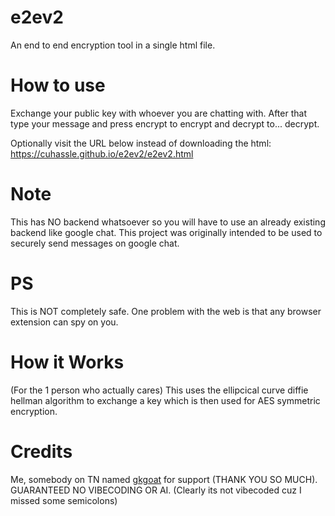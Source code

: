 # e2ev2
An end to end encryption tool in a single html file.

# How to use
Exchange your public key with whoever you are chatting with. After that type your message and press encrypt to encrypt and decrypt to... decrypt.

Optionally visit the URL below instead of downloading the html:
https://cuhassle.github.io/e2ev2/e2ev2.html

# Note
This has NO backend whatsoever so you will have to use an already existing backend like google chat. This project was originally intended to be used to securely send messages on google chat.

# PS
This is NOT completely safe. One problem with the web is that any browser extension can spy on you.

# How it Works
(For the 1 person who actually cares) This uses the ellipcical curve diffie hellman algorithm to exchange a key which is then used for AES symmetric encryption.

# Credits
Me, somebody on TN named [gkgoat](https://github.com/gkgoat1) for support (THANK YOU SO MUCH). GUARANTEED NO VIBECODING OR AI. (Clearly its not vibecoded cuz I missed some semicolons)
